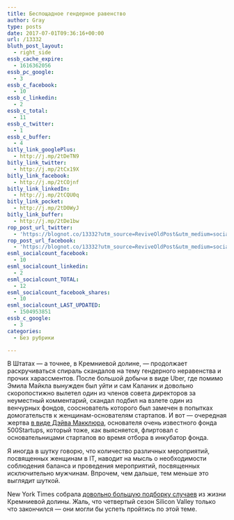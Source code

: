 ```yaml
---
title: Беспощадное гендерное равенство
author: Gray
type: posts
date: 2017-07-01T09:36:16+00:00
url: /13332
bluth_post_layout:
  - right_side
essb_cache_expire:
  - 1616362056
essb_pc_google:
  - 3
essb_c_facebook:
  - 10
essb_c_linkedin:
  - 2
essb_c_total:
  - 11
essb_c_twitter:
  - 1
essb_c_buffer:
  - 4
bitly_link_googlePlus:
  - http://j.mp/2tDeTN9
bitly_link_twitter:
  - http://j.mp/2tCx19X
bitly_link_facebook:
  - http://j.mp/2tCOjnf
bitly_link_linkedIn:
  - http://j.mp/2tCQU0q
bitly_link_pocket:
  - http://j.mp/2tD0WyJ
bitly_link_buffer:
  - http://j.mp/2tDe1bw
rop_post_url_twitter:
  - 'https://blognot.co/13332?utm_source=ReviveOldPost&utm_medium=social&utm_campaign=ReviveOldPost'
rop_post_url_facebook:
  - 'https://blognot.co/13332?utm_source=ReviveOldPost&utm_medium=social&utm_campaign=ReviveOldPost'
esml_socialcount_facebook:
  - 10
esml_socialcount_linkedin:
  - 2
esml_socialcount_TOTAL:
  - 12
esml_socialcount_facebook_shares:
  - 10
esml_socialcount_LAST_UPDATED:
  - 1504953851
essb_c_google:
  - 3
categories:
  - Без рубрики

---
```








В Штатах — а точнее, в Кремниевой долине, — продолжает раскручиваться спираль скандалов на тему гендерного неравенства и прочих харассментов. После большой добычи в виде Uber, где помимо Эмила Майкла вынужден был уйти и сам Каланик и довольно скоропостижно вылетел один из членов совета директоров за неуместный комментарий, скандал подбил на взлете один из венчурных фондов, сооснователь которого был замечен в попытках домогательств к женщинам-основателям стартапов. И вот — очередная жертва [в виде Дэйва Макклюра][1], основателя очень известного фонда 500Startups, который тоже, как выясняется, флиртовал с основательницами стартапов во время отбора в инкубатор фонда.

Я иногда в шутку говорю, что количество различных мероприятий, посвященных женщинам в IT, наводит на мысль о необходимости соблюдения баланса и проведения мероприятий, посвященных исключительно мужчинам. Впрочем, чем дальше, тем меньше это выглядит шуткой.

New York Times собрала [довольно большую подборку случаев][2] из жизни Кремниевой долины. Жаль, что четвертый сезон Silicon Valley только что закончился — они могли бы успеть пройтись по этой теме.

 [1]: https://500.co/making-changes-at-500/
 [2]: https://www.nytimes.com/2017/06/30/technology/women-entrepreneurs-speak-out-sexual-harassment.html